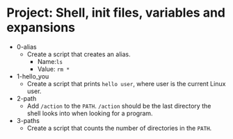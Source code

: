# Project: Shell, init files, variables and expansions

*  0-alias
   - Create a script that creates an alias.
     - Name:`ls`
     - Value: `rm *`
*  1-hello_you
   - Create a script that prints `hello user`, where user is the current Linux user.
*  2-path
   - Add `/action` to the `PATH`. `/action` should be the last directory the shell looks into when looking for a program.
*  3-paths
   - Create a script that counts the number of directories in the `PATH`.
